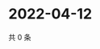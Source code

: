 # 2022-04-12

共 0 条

<!-- BEGIN WEIBO -->
<!-- 最后更新时间 Tue Apr 12 2022 03:12:41 GMT+0800 (China Standard Time) -->

<!-- END WEIBO -->
